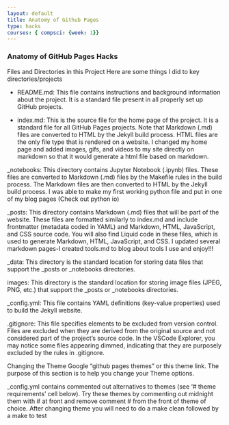 ```yaml
---
layout: default
title: Anatomy of Github Pages
type: hacks
courses: { compsci: {week: 1}}
---
```

### Anatomy of GitHub Pages Hacks

Files and Directories in this Project
Here are some  things I did to key directories/projects

- README.md: This file contains instructions and background information about the project. It is a standard file present in all properly set up GitHub projects.

- index.md: This is the source file for the home page of the project. It is a standard file for all GitHub Pages projects. Note that Markdown (.md) files are converted to HTML by the Jekyll build process. HTML files are the only file type that is rendered on a website. I changed my home page and added images, gifs, and videos to my site directly on markdown so that it would generate a html file based on markdown.

_notebooks: This directory contains Jupyter Notebook (.ipynb) files. These files are converted to Markdown (.md) files by the Makefile rules in the build process. The Markdown files are then converted to HTML by the Jekyll build process. I was able to make my first  working python file and put in one of my blog pages (Check out python io)

_posts: This directory contains Markdown (.md) files that will be part of the website. These files are formatted similarly to index.md and include frontmatter (metadata coded in YAML) and Markdown, HTML, JavaScript, and CSS source code. You will also find Liquid code in these files, which is used to generate Markdown, HTML, JavaScript, and CSS. I updated several markdown pages-I created tools.md to blog about tools I use and enjoy!!!

_data: This directory is the standard location for storing data files that support the _posts or _notebooks directories.

images: This directory is the standard location for storing image files (JPEG, PNG, etc.) that support the _posts or _notebooks directories.

_config.yml: This file contains YAML definitions (key-value properties) used to build the Jekyll website.

.gitignore: This file specifies elements to be excluded from version control. Files are excluded when they are derived from the original source and not considered part of the project’s source code. In the VSCode Explorer, you may notice some files appearing dimmed, indicating that they are purposely excluded by the rules in .gitignore.




Changing the Theme
Google “github pages themes” or this theme link. The purpose of this section is to help you change your Theme options.

_config.yml contains commented out alternatives to themes (see ‘# theme requirements’ cell below). Try these themes by commenting out midnight them with # at front and remove comment # from the front of theme of choice. After changing theme you will need to do a make clean followed by a make to test